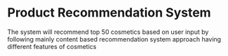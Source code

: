 # Product Recommendation System
The system will recommend top 50 cosmetics based on user input by following mainly content based recommendation system approach having different features of cosmetics
